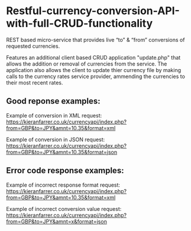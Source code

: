 # Restful-currency-conversion-API-with-full-CRUD-functionality
REST based micro-service that provides live “to” &amp; “from” conversions of requested currencies.

Features an additional client based CRUD application "update.php" that allows the addition or removal of currencies from the service. The application also allows the client to update thier currency file by making calls to the currency rates service provider, ammending the currencies to their most recent rates.

## Good reponse examples:
Example of conversion in XML request: https://kieranfarrer.co.uk/currencyapi/index.php?from=GBP&to=JPY&amnt=10.35&format=xml

Example of conversion in JSON request: https://kieranfarrer.co.uk/currencyapi/index.php?from=GBP&to=JPY&amnt=10.35&format=json

## Error code response examples:
Example of incorrect response format request: https://kieranfarrer.co.uk/currencyapi/index.php?from=GBP&to=JPY&amnt=10.35&format=xml

Example of incorrect conversion value request: https://kieranfarrer.co.uk/currencyapi/index.php?from=GBP&to=JPY&amnt=x&format=json

